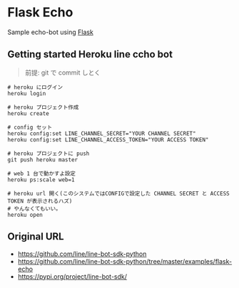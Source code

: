 # Flask Echo

Sample echo-bot using [Flask](http://flask.pocoo.org/)

## Getting started Heroku line ccho bot

> 前提: git で commit しとく

```
# heroku にログイン
heroku login

# heroku プロジェクト作成
heroku create

# config セット
heroku config:set LINE_CHANNEL_SECRET="YOUR CHANNEL SECRET"
heroku config:set LINE_CHANNEL_ACCESS_TOKEN="YOUR ACCESS TOKEN"

# heroku プロジェクトに push
git push heroku master

# web 1 台で動かすよ設定
heroku ps:scale web=1

# heroku url 開く(このシステムではCONFIGで設定した CHANNEL SECRET と ACCESS TOKEN が表示されるハズ)
# やんなくてもいい。
heroku open
```

## Original URL

- https://github.com/line/line-bot-sdk-python
- https://github.com/line/line-bot-sdk-python/tree/master/examples/flask-echo
- https://pypi.org/project/line-bot-sdk/

